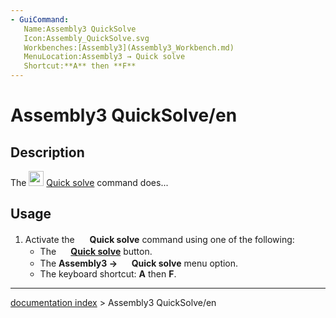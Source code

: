 ```yaml
---
- GuiCommand:
   Name:Assembly3 QuickSolve
   Icon:Assembly_QuickSolve.svg
   Workbenches:[Assembly3](Assembly3_Workbench.md)
   MenuLocation:Assembly3 → Quick solve
   Shortcut:**A** then **F**
---
```


# Assembly3 QuickSolve/en

## Description

The <img alt="" src=images/Assembly_QuickSolve.svg‎‎  style="width:24px;"> [Quick solve](Assembly3_QuickSolve.md) command does\...

## Usage

1.  Activate the <img alt="" src=images/Assembly_QuickSolve.svg‎‎  style="width:16px;"> **Quick solve** command using one of the following:
    -   The **<img src="images/Assembly_QuickSolve.svg‎‎" width=16px> [Quick solve](Assembly3_QuickSolve.md)** button.
    -   The **Assembly3 → <img src="images/Assembly_QuickSolve.svg‎‎" width=16px> Quick solve** menu option.
    -   The keyboard shortcut: **A** then **F**.

---
[documentation index](../README.md) > Assembly3 QuickSolve/en
